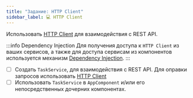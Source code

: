 ```yaml
---
title: "Задание: HTTP Client"
sidebar_label: 💻 HTTP Client
---
```


Использовать [HTTP Client](https://angular.io/guide/http) для взаимодействия с REST API. 

:::info Dependency Injection
Для получения доступа к `HTTP Client` из ваших сервисов, а также для доступа сервисам из компонентов используется механизм [Dependency Injection](https://angular.io/guide/dependency-injection).
:::

- [ ] Создать `TaskService`, для взаимодействия с REST API. Для оправки запросов использовать [HTTP Client](https://angular.io/guide/http)
- [ ] Использовать `TaskService` в `AppComponent` и/или его непосредственных дочерних компонентах. 
